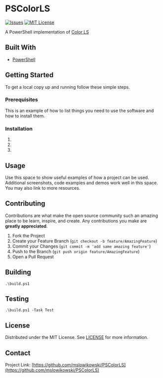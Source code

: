 # PSColorLS

[![Issues][issues-shield]][issues-url]
[![MIT License][license-shield]][license-url]

A PowerShell implementation of [Color LS](https://github.com/athityakumar/colorls)

## Built With

* [PowerShell](https://github.com/powershell/powershell)

## Getting Started

To get a local copy up and running follow these simple steps.

### Prerequisites

This is an example of how to list things you need to use the software and how to install them.

### Installation

1.
2.
3.

## Usage

Use this space to show useful examples of how a project can be used. Additional screenshots, code examples and demos work well in this space. You may also link to more resources.

## Contributing

Contributions are what make the open source community such an amazing place to be learn, inspire, and create. Any contributions you make are **greatly appreciated**.

1. Fork the Project
2. Create your Feature Branch (`git checkout -b feature/AmazingFeature`)
3. Commit your Changes (`git commit -m 'add same amazing feature'`)
4. Push to the Branch (`git push origin feature/AmazingFeature`)
5. Open a Pull Request

## Building

`.\build.ps1`

## Testing

`.\build.ps1 -Task Test`

## License

Distributed under the MIT License. See [LICENSE](LICENSE) for more information.

## Contact

Project Link: [https://github.com/mslowikowski/PSColorLS](https://github.com/mslowikowski/PSColorLS)

<!-- MARKDOWN LINKS & IMAGES -->
<!-- https://www.markdownguide.org/basic-syntax/#reference-style-links -->
[issues-shield]: https://img.shields.io/github/issues/mslowikowski/PSColorLS.svg?style=for-the-badge
[issues-url]: https://github.com/mslowikowski/PSColorLS/issues
[license-shield]: https://img.shields.io/github/license/mslowikowski/PSColorLS.svg?style=for-the-badge
[license-url]: https://github.com/mslowikowski/PSColorLS/blob/master/LICENSE.txt
